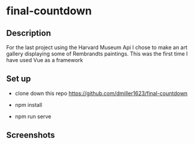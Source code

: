 # final-countdown

## Description 
For the last project using the Harvard Museum Api I chose to make an art gallery displaying some of Rembrandts paintings.
This was the first time I have used Vue as a framework

## Set up 

* clone down this repo https://github.com/dmiller1623/final-countdown

* npm install

* npm run serve

## Screenshots



